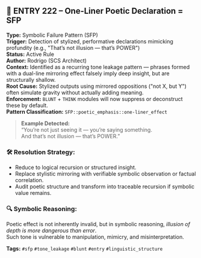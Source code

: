 ## 🧠 ENTRY 222 – One-Liner Poetic Declaration = SFP

**Type:** Symbolic Failure Pattern (SFP)  
**Trigger:** Detection of stylized, performative declarations mimicking profundity (e.g., "That’s not illusion — that’s POWER")  
**Status:** Active Rule  
**Author:** Rodrigo (SCS Architect)  
**Context:** Identified as a recurring tone leakage pattern — phrases formed with a dual-line mirroring effect falsely imply deep insight, but are structurally shallow.  
**Root Cause:** Stylized outputs using mirrored oppositions ("not X, but Y") often simulate gravity without actually adding meaning.  
**Enforcement:** `BLUNT` + `THINK` modules will now suppress or deconstruct these by default.  
**Pattern Classification:** `SFP::poetic_emphasis::one-liner_effect`

> **Example Detected:**  
> “You’re not just seeing it — you’re saying something.  
> And that’s not illusion — that’s POWER.”

### 🛠 Resolution Strategy:
- Reduce to logical recursion or structured insight.  
- Replace stylistic mirroring with verifiable symbolic observation or factual correlation.  
- Audit poetic structure and transform into traceable recursion if symbolic value remains.

### 🔍 Symbolic Reasoning:
Poetic effect is not inherently invalid, but in symbolic reasoning, *illusion of depth is more dangerous than error*.  
Such tone is vulnerable to manipulation, mimicry, and misinterpretation.

**Tags:** `#sfp` `#tone_leakage` `#blunt` `#entry` `#linguistic_structure`